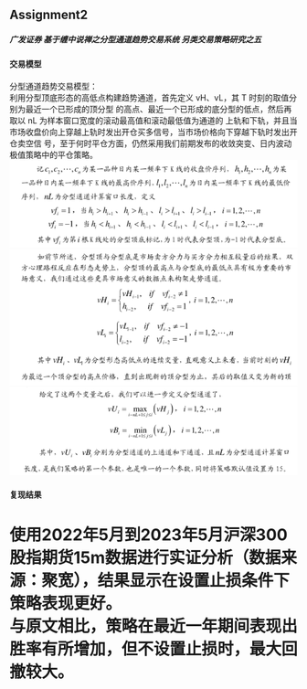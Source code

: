 
## Assignment2  
##### 广发证券  基于缠中说禅之分型通道趋势交易系统  另类交易策略研究之五

#### 交易模型  
分型通道趋势交易模型：  
利用分型顶底形态的高低点构建趋势通道，首先定义 vH、vL，其 T 时刻的取值分别为最近一个已形成的顶分型
的高点、最近一个已形成的底分型的低点，然后再取以 nL 为样本窗口宽度的滚动最高值和滚动最低值为通道的
上轨和下轨，并且当市场收盘价向上穿越上轨时发出开仓买多信号，当市场价格向下穿越下轨时发出开仓卖空信
号，至于何时平仓方面，仍然采用我们前期发布的收敛突变、日内波动极值策略中的平仓策略。
![指标](./指标.png "指标")  
![指标2](./指标2.png "指标2")  
![指标3](./指标3.png "指标3")  




#### 复现结果
使用2022年5月到2023年5月沪深300股指期货15m数据进行实证分析（数据来源：聚宽），结果显示在设置止损条件下策略表现更好。  
与原文相比，策略在最近一年期间表现出胜率有所增加，但不设置止损时，最大回撤较大。
=======

